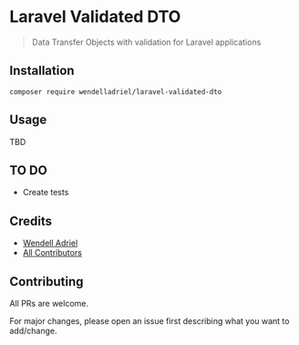 # Laravel Validated DTO

> Data Transfer Objects with validation for Laravel applications

## Installation

```
composer require wendelladriel/laravel-validated-dto
```

## Usage

TBD

## TO DO

- Create tests

## Credits

- [Wendell Adriel](https://github.com/WendellAdriel)
- [All Contributors](../../contributors)

## Contributing

All PRs are welcome.

For major changes, please open an issue first describing what you want to add/change.
